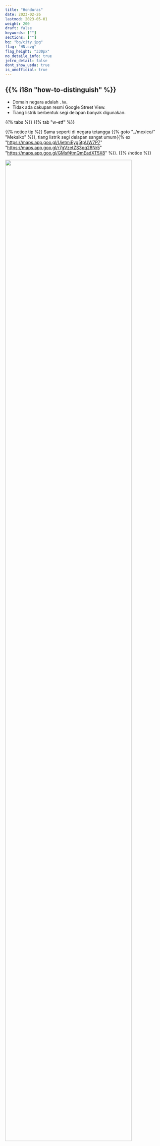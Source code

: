 ```yaml
---
title: "Honduras"
date: 2023-02-26
lastmod: 2023-05-01
weight: 200
draft: false
keywords: [""]
sections: [""]
bg: "bg/city.jpg"
flag: "HN.svg"
flag_height: "330px"
no_detaile_info: true
jetro_detail: false
dont_show_usda: true
is_unofficial: true
---
```


<div class="main-desciption country-description">
    <h2 class="section-title">{{% i18n "how-to-distinguish" %}}</h2>
    <ul class="rule-list">
        <li>Domain negara adalah <code>.hn</code>.</li>
        <li>Tidak ada cakupan resmi Google Street View.</li>
        <li>Tiang listrik berbentuk segi delapan banyak digunakan.</li>
    </ul>
</div>

{{% tabs %}}
{{% tab "w-etf" %}}

{{% notice tip %}}
Sama seperti di negara tetangga {{% goto "../mexico/" "Meksiko" %}}, tiang listrik segi delapan sangat umum{{% ex "https://maps.app.goo.gl/UjetmiEyg5tpUW7P7" "https://maps.app.goo.gl/r7gVzetZS3pq28Nr5" "https://maps.app.goo.gl/GMsf4tmQmEadXT5X8" %}}.
{{% /notice %}}
<div class="googlemap-if no-margin">
<img src="/rule/n_america/honduras/640px-Pespire_Municipalidad_1.jpg" width="90%">
</div>


{{% notice tip %}}
Pelat nomor berwarna hijau hingga sekitar 2018 dan kemudian diganti menjadi biru.
{{% /notice %}}


{{% lb 50 %}}
![](/rule/n_america/honduras/Placa_vehicular_de_Honduras.png)

CC0
{{% /lb %}}

{{% /tab %}}
{{% /tabs  %}}
